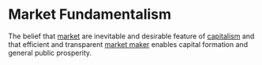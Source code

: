 # Market Fundamentalism
The belief that [market](../market.md) are inevitable and desirable feature of [capitalism](capitalism.md) and that efficient and transparent [market maker](../market-maker.md) enables capital formation and general public prosperity.

